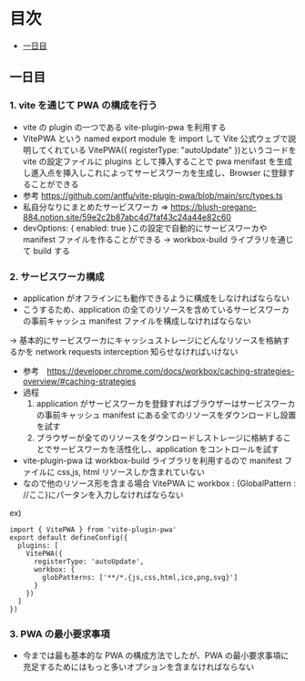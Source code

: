 # 目次

- [一日目](#一日目)

## 一日目

### 1. vite を通じて PWA の構成を行う

- vite の plugin の一つである vite-plugin-pwa を利用する
- VitePWA という named export module を import して Vite 公式ウェブで説明してくれている VitePWA({ registerType: "autoUpdate" })というコードを vite の設定ファイルに plugins として挿入することで pwa menifast を生成し進入点を挿入しこれによってサービスワーカを生成し、Browser に登録することができる
- 参考 https://github.com/antfu/vite-plugin-pwa/blob/main/src/types.ts
- 私自分なりにまとめたサービスワーカ => https://blush-oregano-884.notion.site/59e2c2b87abc4d7faf43c24a44e82c60
- devOptions: {
  enabled: true
  }この設定で自動的にサービスワーカや manifest ファイルを作ることができる
  → workbox-build ライブラリを通じて build する

### 2. サービスワーカ構成

- application がオフラインにも動作できるように構成をしなければならない
- こうするため、application の全てのリソースを含めているサービスワーカの事前キャッシュ manifest ファイルを構成しなければならない

→ 基本的にサービスワーカにキャッシュストレージにどんなリソースを格納するかを network requests interception 知らせなければいけない

- 参考　https://developer.chrome.com/docs/workbox/caching-strategies-overview/#caching-strategies
- 過程
  1. application がサービスワーカを登録すればブラウザーはサービスワーカの事前キャッシュ manifest にある全てのリソースをダウンロードし設置を試す
  2. ブラウザーが全てのリソースをダウンロードしストレージに格納することでサービスワーカを活性化し、application をコントロールを試す
- vite-plugin-pwa は workbox-build ライブラリを利用するので manifest ファイルに css,js, html リソースしか含まれていない
- なので他のリソース形を含まる場合 VitePWA に workbox : {GlobalPattern : //ここ}にパータンを入力しなければならない

ex)

```
import { VitePWA } from 'vite-plugin-pwa'
export default defineConfig({
  plugins: [
    VitePWA({
      registerType: 'autoUpdate',
      workbox: {
        globPatterns: ['**/*.{js,css,html,ico,png,svg}']
      }
    })
  ]
})

```

### 3. PWA の最小要求事項

- 今までは最も基本的な PWA の構成方法でしたが、PWA の最小要求事項に充足するためにはもっと多いオプションを含まなければならない
